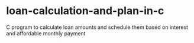 # loan-calculation-and-plan-in-c
C program to calculate loan amounts and schedule them based on interest and affordable monthly payment
